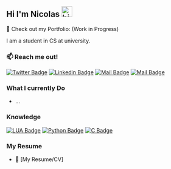 ## Hi I'm Nicolas <img src="https://user-images.githubusercontent.com/1303154/88677602-1635ba80-d120-11ea-84d8-d263ba5fc3c0.gif" width="28px" height="28px" alt="hi">

🚀 Check out my Portfolio: (Work in Progress)


I am a student in CS at university.



### :mailbox: Reach me out!

[![Twitter Badge](https://img.shields.io/badge/-@NicolasMorovich-1ca0f1?style=flat&labelColor=1ca0f1&logo=twitter&logoColor=white&link=https://twitter.com/Ipenywis)](https://twitter.com/stillnicooo) [![Linkedin Badge](https://img.shields.io/badge/-NicolasMorovich-0e76a8?style=flat&labelColor=0e76a8&logo=linkedin&logoColor=white)](https://www.linkedin.com/in/nicolas-morovich/) [![Mail Badge](https://img.shields.io/badge/-@nicolas_mrvh-e84393?style=flat&labelColor=e84393&logo=instagram&logoColor=white)](https://instagram.com/nicolas_mrvh) [![Mail Badge](https://img.shields.io/badge/-morovichnicolas-c0392b?style=flat&labelColor=c0392b&logo=gmail&logoColor=white)](mailto:morovichnicolas@gmail.com)




### What I currently Do

- ...

  

### Knowledge

[![LUA Badge](https://img.shields.io/badge/-LUA-373fe9?style=for-the-badge&labelColor=black&logo=lua&logoColor=373fe9)](#) [![Python Badge](https://img.shields.io/badge/-Python-F0DB4F?style=for-the-badge&labelColor=black&logo=python&logoColor=F0DB4F)](#) [![C Badge](https://img.shields.io/badge/-C/C++-007acc?style=for-the-badge&labelColor=black&logo=.net&logoColor=007acc)](#)

### My Resume
- :paperclip: [My Resume/CV]


